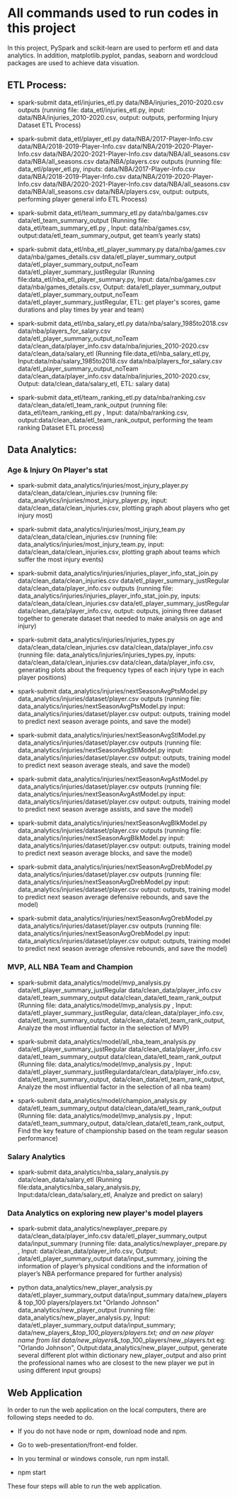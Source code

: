 # All commands used to run codes in this project

In this project, PySpark and scikit-learn are used to perform etl and data analytics. In addition, matplotlib.pyplot, pandas, seaborn and wordcloud packages are used to achieve data visuation.

## ETL Process:

* spark-submit data_etl/injuries_etl.py data/NBA/injuries_2010-2020.csv outputs (running file: data_etl/injuries_etl.py, input: data/NBA/injuries_2010-2020.csv, output: outputs, performing Injury Dataset ETL Process)

* spark-submit data_etl/player_etl.py data/NBA/2017-Player-Info.csv data/NBA/2018-2019-Player-Info.csv data/NBA/2019-2020-Player-Info.csv data/NBA/2020-2021-Player-Info.csv data/NBA/all_seasons.csv data/NBA/all_seasons.csv data/NBA/players.csv outputs (running file: data_etl/player_etl.py, inputs: data/NBA/2017-Player-Info.csv data/NBA/2018-2019-Player-Info.csv data/NBA/2019-2020-Player-Info.csv data/NBA/2020-2021-Player-Info.csv data/NBA/all_seasons.csv data/NBA/all_seasons.csv data/NBA/players.csv, output: outputs, performing player general info ETL Process)

* spark-submit data_etl/team_summary_etl.py data/nba/games.csv data/etl_team_summary_output
(Running file: data_etl/team_summary_etl.py , Input: data/nba/games.csv, output:data/etl_team_summary_output, get team’s yearly stats)

* spark-submit data_etl/nba_etl_player_summary.py data/nba/games.csv data/nba/games_details.csv data/etl_player_summary_output data/etl_player_summary_output_noTeam data/etl_player_summary_justRegular
(Running file:data_etl/nba_etl_player_summary.py, Input: data/nba/games.csv data/nba/games_details.csv, Output: data/etl_player_summary_output data/etl_player_summary_output_noTeam data/etl_player_summary_justRegular, ETL: get player's scores, game durations and play times by year and team)

* spark-submit data_etl/nba_salary_etl.py data/nba/salary_1985to2018.csv data/nba/players_for_salary.csv data/etl_player_summary_output_noTeam data/clean_data/player_info.csv data/nba/injuries_2010-2020.csv data/clean_data/salary_etl
(Running file:data_etl/nba_salary_etl.py, Input:data/nba/salary_1985to2018.csv data/nba/players_for_salary.csv data/etl_player_summary_output_noTeam data/clean_data/player_info.csv data/nba/injuries_2010-2020.csv, Output: data/clean_data/salary_etl, ETL: salary data)

* spark-submit data_etl/team_ranking_etl.py data/nba/ranking.csv data/clean_data/etl_team_rank_output
(running file: data_etl/team_ranking_etl.py , Input: data/nba/ranking.csv, output:data/clean_data/etl_team_rank_output, performing the team ranking Dataset ETL process)



## Data Analytics:

### Age & Injury On Player's stat

* spark-submit data_analytics/injuries/most_injury_player.py data/clean_data/clean_injuries.csv (running file: data_analytics/injuries/most_injury_player.py, input: data/clean_data/clean_injuries.csv, plotting graph about players who get injury most)

* spark-submit data_analytics/injuries/most_injury_team.py data/clean_data/clean_injuries.csv (running file: data_analytics/injuries/most_injury_team.py, input: data/clean_data/clean_injuries.csv, plotting graph about teams which suffer the most injury events)

* spark-submit data_analytics/injuries/injuries_player_info_stat_join.py data/clean_data/clean_injuries.csv data/etl_player_summary_justRegular data/clean_data/player_info.csv outputs (running file: data_analytics/injuries/injuries_player_info_stat_join.py, inputs: data/clean_data/clean_injuries.csv data/etl_player_summary_justRegular data/clean_data/player_info.csv, output: outputs, joining three dataset together to generate dataset that needed to make analysis on age and injury)

* spark-submit data_analytics/injuries/injuries_types.py data/clean_data/clean_injuries.csv data/clean_data/player_info.csv (running file: data_analytics/injuries/injuries_types.py, inputs: data/clean_data/clean_injuries.csv data/clean_data/player_info.csv, generating plots about the frequency types of each injury type in each player positions)

* spark-submit data_analytics/injuries/nextSeasonAvgPtsModel.py data_analytics/injuries/dataset/player.csv outputs (running file: data_analytics/injuries/nextSeasonAvgPtsModel.py input: data_analytics/injuries/dataset/player.csv output: outputs, training model to predict next season average points, and save the model)

* spark-submit data_analytics/injuries/nextSeasonAvgStlModel.py data_analytics/injuries/dataset/player.csv outputs (running file: data_analytics/injuries/nextSeasonAvgStlModel.py input: data_analytics/injuries/dataset/player.csv output: outputs, training model to predict next season average steals, and save the model)

* spark-submit data_analytics/injuries/nextSeasonAvgAstModel.py data_analytics/injuries/dataset/player.csv outputs (running file: data_analytics/injuries/nextSeasonAvgAstModel.py input: data_analytics/injuries/dataset/player.csv output: outputs, training model to predict next season average assists, and save the model)

* spark-submit data_analytics/injuries/nextSeasonAvgBlkModel.py data_analytics/injuries/dataset/player.csv outputs (running file: data_analytics/injuries/nextSeasonAvgBlkModel.py input: data_analytics/injuries/dataset/player.csv output: outputs, training model to predict next season average blocks, and save the model)

* spark-submit data_analytics/injuries/nextSeasonAvgDrebModel.py data_analytics/injuries/dataset/player.csv outputs (running file: data_analytics/injuries/nextSeasonAvgDrebModel.py input: data_analytics/injuries/dataset/player.csv output: outputs, training model to predict next season average defensive rebounds, and save the model)

* spark-submit data_analytics/injuries/nextSeasonAvgOrebModel.py data_analytics/injuries/dataset/player.csv outputs (running file: data_analytics/injuries/nextSeasonAvgOrebModel.py input: data_analytics/injuries/dataset/player.csv output: outputs, training model to predict next season average ofensive rebounds, and save the model)


### MVP, ALL NBA Team and Champion 

* spark-submit data_analytics/model/mvp_analysis.py data/etl_player_summary_justRegular data/clean_data/player_info.csv data/etl_team_summary_output data/clean_data/etl_team_rank_output
(Running file: data_analytics/model/mvp_analysis.py , Input: data/etl_player_summary_justRegular, data/clean_data/player_info.csv, data/etl_team_summary_output, data/clean_data/etl_team_rank_output, Analyze the most influential factor in the selection of MVP)

* spark-submit data_analytics/model/all_nba_team_analysis.py data/etl_player_summary_justRegular data/clean_data/player_info.csv data/etl_team_summary_output data/clean_data/etl_team_rank_output
(Running file: data_analytics/model/mvp_analysis.py , Input: data/etl_player_summary_justRegulardata/clean_data/player_info.csv, data/etl_team_summary_output, data/clean_data/etl_team_rank_output, Analyze the most influential factor in the selection of all nba team)

* spark-submit data_analytics/model/champion_analysis.py data/etl_team_summary_output data/clean_data/etl_team_rank_output
(Running file: data_analytics/model/mvp_analysis.py , Input: data/etl_team_summary_output, data/clean_data/etl_team_rank_output, Find the key feature of championship based on the team regular season performance)

### Salary Analytics

* spark-submit data_analytics/nba_salary_analysis.py data/clean_data/salary_etl
(Running file:data_analytics/nba_salary_analysis.py, Input:data/clean_data/salary_etl, Analyze and predict on salary)

### Data Analytics on exploring new player's model players

* spark-submit data_analytics/newplayer_prepare.py data/clean_data/player_info.csv data/etl_player_summary_output data/input_summary
(running file: data_analytics/newplayer_prepare.py , Input: data/clean_data/player_info.csv, Output: data/etl_player_summary_output data/input_summary, joining the information of player’s physical conditions and the information of player’s NBA performance prepared for further analysis)

* python data_analytics/new_player_analysis.py data/etl_player_summary_output data/input_summary data/new_players & top_100 players/players.txt "Orlando Johnson" data_analytics/new_player_output
(running file: data_analytics/new_player_analysis.py, Input: data/etl_player_summary_output data/input_summary; data/new_players_&_top_100_players/players.txt; and an new player name from list data/new_players_&_top_100_players/new_players.txt eg: "Orlando Johnson", Output:data_analytics/new_player_output, generate several different plot within dictionary new_player_output and also print the professional names who are closest to the new player we put in using different input groups)



## Web Application

In order to run the web application on the local computers, there are following steps needed to do.

* If you do not have node or npm, download node and npm.

* Go to web-presentation/front-end folder.

* In you terminal or windows console, run npm install.

* npm start

These four steps will able to run the web application.
